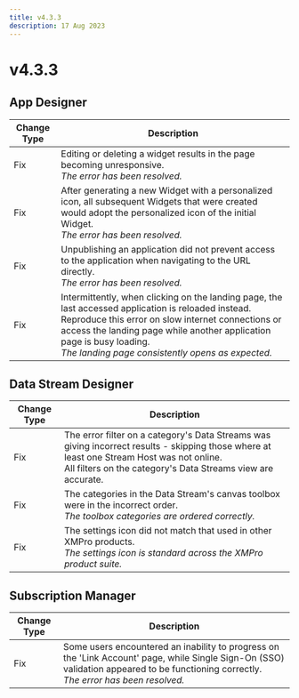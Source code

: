 ```yaml
---
title: v4.3.3
description: 17 Aug 2023
---
```


# v4.3.3

## App Designer

| Change Type | Description |
|-------------|-------------|
| Fix | Editing or deleting a widget results in the page becoming unresponsive.<br>*The error has been resolved.* |
| Fix | After generating a new Widget with a personalized icon, all subsequent Widgets that were created would adopt the personalized icon of the initial Widget.<br>*The error has been resolved.* |
| Fix | Unpublishing an application did not prevent access to the application when navigating to the URL directly.<br>*The error has been resolved.* |
| Fix | Intermittently, when clicking on the landing page, the last accessed application is reloaded instead. Reproduce this error on slow internet connections or access the landing page while another application page is busy loading.<br>*The landing page consistently opens as expected.* |

## Data Stream Designer

| Change Type | Description |
|-------------|-------------|
| Fix | The error filter on a category's Data Streams was giving incorrect results - skipping those where at least one Stream Host was not online.<br>All filters on the category's Data Streams view are accurate. |
| Fix | The categories in the Data Stream's canvas toolbox were in the incorrect order.<br>*The toolbox categories are ordered correctly.* |
| Fix | The settings icon did not match that used in other XMPro products.<br>*The settings icon is standard across the XMPro product suite.* |

## Subscription Manager

| Change Type | Description |
|-------------|-------------|
| Fix | Some users encountered an inability to progress on the 'Link Account' page, while Single Sign-On (SSO) validation appeared to be functioning correctly.<br>*The error has been resolved.* |
